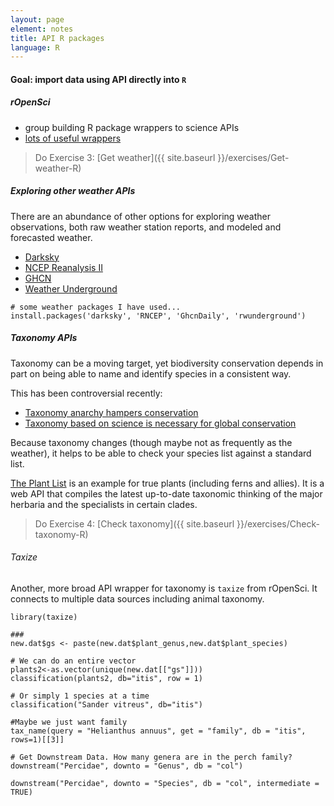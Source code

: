 ```yaml
---
layout: page
element: notes
title: API R packages
language: R
--- 
```


#### Goal: import data using API directly into `R`

##### rOpenSci

* group building R package wrappers to science APIs
* [lots of useful wrappers](https://ropensci.org/packages/)
	
> Do Exercise 3: [Get weather]({{ site.baseurl }}/exercises/Get-weather-R)


##### Exploring other weather APIs
There are an abundance of other options for exploring weather
observations, both raw weather station reports, and modeled
and forecasted weather.

* [Darksky](https://darksky.net/dev/docs)
* [NCEP Reanalysis II](https://www.esrl.noaa.gov/psd/data/gridded/data.ncep.reanalysis2.html)
* [GHCN](https://www.ncdc.noaa.gov/data-access/land-based-station-data/land-based-datasets/global-historical-climatology-network-ghcn)
* [Weather Underground](https://www.wunderground.com/weather/api/)

```
# some weather packages I have used...
install.packages('darksky', 'RNCEP', 'GhcnDaily', 'rwunderground')
```

##### Taxonomy APIs
Taxonomy can be a moving target, yet biodiversity conservation
depends in part on being able to name and identify species in
a consistent way.

This has been controversial recently:
* [Taxonomy anarchy hampers conservation](https://www.nature.com/news/taxonomy-anarchy-hampers-conservation-1.22064)
* [Taxonomy based on science is necessary for global conservation](http://journals.plos.org/plosbiology/article?id=10.1371/journal.pbio.2005075)

Because taxonomy changes (though maybe not as frequently as 
the weather), it helps to be able to check your species list
against a standard list. 

[The Plant List](theplantlist.org) is an example for true plants
(including ferns and allies). It is a web API that compiles
the latest up-to-date taxonomic thinking of the major herbaria 
and the specialists in certain clades. 

> Do Exercise 4: [Check taxonomy]({{ site.baseurl }}/exercises/Check-taxonomy-R)

###### Taxize
Another, more broad API wrapper for taxonomy is `taxize` from rOpenSci.
It connects to multiple data sources including animal taxonomy.

```
library(taxize)

###
new.dat$gs <- paste(new.dat$plant_genus,new.dat$plant_species)

# We can do an entire vector
plants2<-as.vector(unique(new.dat[["gs"]]))
classification(plants2, db="itis", row = 1)

# Or simply 1 species at a time
classification("Sander vitreus", db="itis")

#Maybe we just want family
tax_name(query = "Helianthus annuus", get = "family", db = "itis", rows=1)[[3]]

# Get Downstream Data. How many genera are in the perch family?
downstream("Percidae", downto = "Genus", db = "col")

downstream("Percidae", downto = "Species", db = "col", intermediate = TRUE)
```
